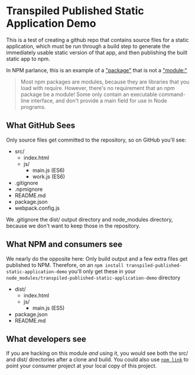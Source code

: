 # Transpiled Published Static Application Demo

This is a test of creating a github repo that contains source files for a static application, which must be run through a build step to generate the immediately usable static version of that app, and then publishing the built static app to npm.

In NPM parlance, this is an example of a ["package"](https://docs.npmjs.com/misc/developers#what-is-a-package) that is not a ["module:"](https://docs.npmjs.com/getting-started/creating-node-modules)

> Most npm packages are modules, because they are libraries that you load with require.  However, there's  no  requirement that an npm package be a module!  Some only contain an executable command-line interface, and don't provide a main field for use in Node programs.

## What GitHub Sees

Only source files get committed to the repository, so on GitHub you'll see:

* src/
  * index.html
  * js/
    * main.js (ES6)
    * work.js (ES6)
* .gitignore
* .npmignore
* README.md
* package.json
* webpack.config.js

We .gitignore the dist/ output directory and node_modules directory, because we don't want to keep those in the repository.

## What NPM and consumers see

We nearly do the opposite here: Only build output and a few extra files get published to NPM.  Therefore, on an `npm install transpiled-published-static-application-demo` you'll only get these in your `node_modules/transpiled-published-static-application-demo` directory

* dist/
  * index.html
  * js/
    * main.js (ES5)
* package.json
* README.md

## What developers see

If you are hacking on this module _and_ using it, you would see both the src/ and dist/ directories after a clone and build.  You could also use [`npm link`](https://docs.npmjs.com/cli/link) to point your consumer project at your local copy of this project.

